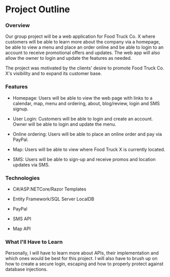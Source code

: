 # Project Outline

### Overview
Our group project will be a web application for Food Truck Co. X where customers 
will be able to learn more about the company via a homepage, be able to view a menu and place an 
order online and be able to login to an account to receive promotional offers and updates. The 
web app will also allow the owner to login and update the features as needed. 

The project was motivated by the clients' desire to promote Food Truck Co. X's visibility 
and to expand its customer base. 

### Features
- Homepage: Users will be able to view the web page with links to a calendar, map, 
menu and ordering, about, blog/review, login and SMS signup. 

- User Login: Customers will be able to login and create an account. Owner will be able 
to login and update the menu.

- Online ordering: Users will be able to place an online order and pay via PayPal.

- Map: Users will be able to view where Food Truck X is currently located.

- SMS: Users will be able to sign-up and receive promos and location updates via SMS.


### Technologies
- C#/ASP.NETCore/Razor Templates

- Entity Framework/SQL Server LocalDB

- PayPal

- SMS API

- Map API

### What I'll Have to Learn
Personally, I will have to learn more about APIs, their implementation and which ones would
be best for this project. I will also have to brush up on how to create a secure login, escaping and 
how to properly protect against database injections. 